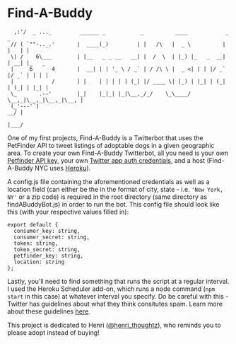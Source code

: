 Find-A-Buddy
==========

      ,:'/  _ ..._         ______ _           _          ____            _     _
     // ( `""-.._.'       |  ____(_)         | |   /\   |  _ \          | |   | |
     \| /    6\___        | |__   _ _ __   __| |  /  \  | |_) |_   _  __| | __| |_   _
     |     6      4       |  __| | | '_ \ / _` | / /\ \ |  _ <| | | |/ _` |/ _` | | | |
     |            /       | |    | | | | | (_| |/ ____ \| |_) | |_| | (_| | (_| | |_| |
     \_       .--'        |_|    |_|_| |_|\__,_/_/    \_\____/ \__,_|\__,_|\__,_|\__, |
     (_'---'`)                                                                    __/ |
                                                                                 |___/
One of my first projects, Find-A-Buddy is a Twitterbot that uses the PetFinder API to tweet listings of adoptable dogs in a given geographic area. To create your own Find-A-Buddy Twitterbot, all you need is your own <a href="https://www.petfinder.com/developers/api-key">Petfinder API key</a>, your own <a href="https://apps.twitter.com/">Twitter app auth credentials</a>, and a host (Find-A-Buddy NYC uses <a href="http://www.heroku.com">Heroku</a>).

A config.js file containing the aforementioned credentials as well as a location field (can either be the in the format of city, state - i.e. `'New York, NY'` or a zip code) is required in the root directory (same directory as findABuddyBot.js) in order to run the bot. This config file should look like this (with your respective values filled in):

    export default {
      consumer_key: string,
      consumer_secret: string,
      token: string,
      token_secret: string,
      petfinder_key: string,
      location: string
    };

Lastly, you'll need to find something that runs the script at a regular interval. I used the Heroku Scheduler add-on, which runs a node command (`npm start` in this case) at whatever interval you specify. Do be careful with this - Twitter has guidelines about what they think consitutes spam. Learn more about these guidelines <a href="https://dev.twitter.com/overview/terms/policy">here</a>.

This project is dedicated to Henri (<a href='https://twitter.com/henri_thoughtz'>@henri_thoughtz</a>), who reminds you to please adopt instead of buying!
